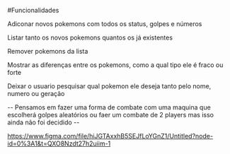 #Funcionalidades

Adiconar novos pokemons com todos os status, golpes e números

Listar tanto os novos pokemons quantos os já existentes

Remover pokemons da lista

Mostrar as diferenças entre os pokemons, como a qual tipo ele é fraco ou forte

Deixar o usuario pesquisar qual pokemon ele deseja tanto pelo nome, numero ou geração

-- Pensamos em fazer uma forma de combate com uma maquina que escolherá golpes aleatórios ou faer um combate de 2 players mas isso ainda não foi decidido --

https://www.figma.com/file/hiJGTAxxhB5SEJfLoYGnZ1/Untitled?node-id=0%3A1&t=QXO8Nzdt27h2uiim-1
